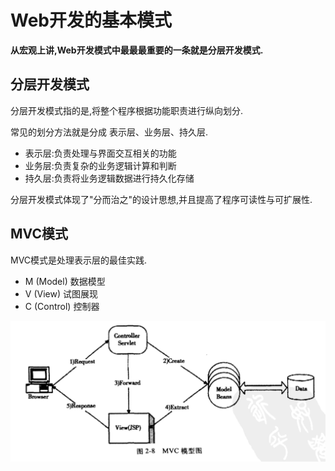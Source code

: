 # Web开发的基本模式

**从宏观上讲,Web开发模式中最最最重要的一条就是分层开发模式.**

## 分层开发模式

分层开发模式指的是,将整个程序根据功能职责进行纵向划分.

常见的划分方法就是分成 表示层、业务层、持久层.

- 表示层:负责处理与界面交互相关的功能
- 业务层:负责复杂的业务逻辑计算和判断
- 持久层:负责将业务逻辑数据进行持久化存储

分层开发模式体现了"分而治之"的设计思想,并且提高了程序可读性与可扩展性.

## MVC模式

MVC模式是处理表示层的最佳实践.

- M (Model) 数据模型
- V (View)  试图展现
- C (Control) 控制器

![](https://github.com/HuangYiCheng1997/create-picture-url/blob/master/java/CrazyJava/MVCModel.png?raw=true)

